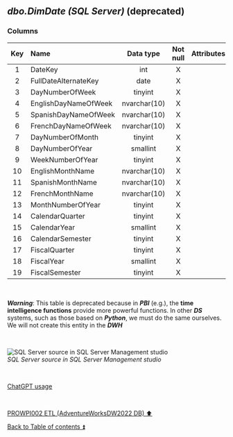## **_dbo.DimDate (SQL Server)_** (deprecated)  

### Columns   

| Key	| Name                  | Data type    | Not null | Attributes | References  | Description  | Metadata |
| :-: | :-------------------- | :----------: | :------: | :--------- | :---------- | :----------- | :------: |
| 1   | DateKey               | int          | X        |            |             | PK           |          |
| 2   | FullDateAlternateKey  | date         | X        |            |             |              | m123     |
| 3   | DayNumberOfWeek       | tinyint      | X        |            |             |              | m124     |
| 4   | EnglishDayNameOfWeek  | nvarchar(10) | X        |            |             |              | m125     |
| 5   | SpanishDayNameOfWeek  | nvarchar(10) | X        |            |             |              | deprecated |
| 6   | FrenchDayNameOfWeek   | nvarchar(10) | X        |            |             |              | deprecated |
| 7   | DayNumberOfMonth      | tinyint      | X        |            |             |              | m126     |
| 8   | DayNumberOfYear       | smallint     | X        |            |             |              | m127     |
| 9   | WeekNumberOfYear      | tinyint      | X        |            |             |              | m128     |
| 10  | EnglishMonthName      | nvarchar(10) | X        |            |             |              | m129     |
| 11  | SpanishMonthName      | nvarchar(10) | X        |            |             |              | deprecated |
| 12  | FrenchMonthName       | nvarchar(10) | X        |            |             |              | deprecated |
| 13  | MonthNumberOfYear     | tinyint      | X        |            |             |              | m130     |
| 14  | CalendarQuarter       | tinyint      | X        |            |             |              | m131     |
| 15  | CalendarYear          | smallint     | X        |            |             |              | m132     |
| 16  | CalendarSemester      | tinyint      | X        |            |             |              | m133     |
| 17  | FiscalQuarter         | tinyint      | X        |            |             |              | m134     |
| 18  | FiscalYear            | smallint     | X        |            |             |              | m135     |
| 19  | FiscalSemester        | tinyint      | X        |            |             |              | m136     |

<p><br></p> 

**_Warning_**: This table is deprecated because in **_PBI_** (e.g.), the **time intelligence functions** provide more powerful functions. In other **_DS_** systems, such as those based on **_Python_**, we must do the same ourselves. We will not create this entity in the **_DWH_**

<p><br></p>  

![SQL Server source in SQL Server Management studio](https://i.imgur.com/4LEOXd3.png)  
_SQL Server source in SQL Server Management studio_  

<p><br></p> 

[ChatGPT usage](../CHATGPT_USAGE.md)  

<p><br></p>

[PROWPI002 ETL (AdventureWorksDW2022 DB) :arrow_up:](prowpi002_etl_adventureworksdw2022_db.md)  

[Back to Table of contents :arrow_double_up:](../README.md)
